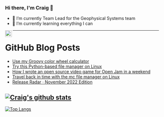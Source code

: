 ### Hi there, I'm Craig 👋

<!--
**CraigTeelFugro/CraigTeelFugro** is a ✨ _special_ ✨ repository because its `README.md` (this file) appears on your GitHub profile.

Here are some ideas to get you started:
-->

- 🔭 I’m currently Team Lead for the Geophysical Systems team
- 🌱 I’m currently learning everything I can

[<img align="left" alt="Craig Teel | LinkedIn" width="22px" src="https://cdn.jsdelivr.net/npm/simple-icons@v3/icons/linkedin.svg" />][linkedin]

---

# GitHub Blog Posts

<!-- BLOG-POST-LIST:START -->
- [Use my Groovy color wheel calculator](https://opensource.com/article/22/12/groovy-color-wheel)
- [Try this Python-based file manager on Linux](https://opensource.com/article/22/12/linux-file-manager-dragonfly-navigator)
- [How I wrote an open source video game for Open Jam in a weekend](https://opensource.com/article/22/12/open-source-video-game-open-jam)
- [Travel back in time with the mc file manager on Linux](https://opensource.com/article/22/12/linux-file-manager-midnight-commander)
- [Release Radar · November 2022 Edition](https://github.blog/2022-12-16-release-radar-nov-2022/)
<!-- BLOG-POST-LIST:END -->

## [![Craig's github stats](https://github-readme-stats.vercel.app/api?username=craigteelfugro&show_icons=true&theme=radical)](https://github.com/anuraghazra/github-readme-stats)


[linkedin]: https://linkedin.com/in/craig-teel-b8786771
[![Top Langs](https://github-readme-stats.vercel.app/api/top-langs/?username=craigteelfugro&layout=compact)](https://github.com/anuraghazra/github-readme-stats)
